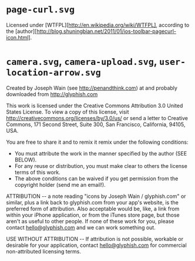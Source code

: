 # `page-curl.svg`

Licensed under [WTFPL][http://en.wikipedia.org/wiki/WTFPL], according to the [author][http://blog.shuningbian.net/2011/01/ios-toolbar-pagecurl-icon.html].

# `camera.svg`, `camera-upload.svg`, `user-location-arrow.svg`

Created by Joseph Wain (see http://penandthink.com) at and probably downloaded from http://glyphish.com

This work is licensed under the Creative Commons Attribution 3.0 United States License. To view a copy of this license, visit http://creativecommons.org/licenses/by/3.0/us/ or send a letter to Creative Commons, 171 Second Street, Suite 300, San Francisco, California, 94105, USA.

You are free to share it and to remix it remix under the following conditions:

* You must attribute the work in the manner specified by the author (SEE BELOW).
* For any reuse or distribution, you must make clear to others the license terms of this work.
* The above conditions can be waived if you get permission from the copyright holder (send me an email!).

ATTRIBUTION -- a note reading "icons by Joseph Wain / glyphish.com" or similar, plus a link back to glyphish.com from your app's website, is the preferred form of attribution. Also acceptable would be, like, a link from within your iPhone application, or from the iTunes store page, but those aren't as useful to other people. If none of these work for you, please contact hello@glyphish.com and we can work something out.

USE WITHOUT ATTRIBUTION -- If attribution is not possible, workable or desirable for your application, contact hello@glyphish.com for commercial non-attributed licensing terms.